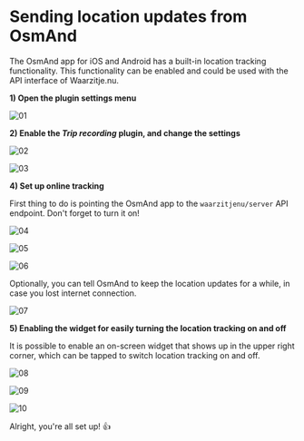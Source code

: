 # Sending location updates from OsmAnd

The OsmAnd app for iOS and Android has a built-in location tracking functionality. This functionality can be enabled and could be used with the API interface of Waarzitje.nu.

**1) Open the plugin settings menu**

![01](./setup-osmand-01.png)

**2) Enable the _Trip recording_ plugin, and change the settings**

![02](./setup-osmand-02.png)

![03](./setup-osmand-03.png)

**4) Set up online tracking**

First thing to do is pointing the OsmAnd app to the `waarzitjenu/server` API endpoint. Don't forget to turn it on!

![04](./setup-osmand-04.png)

![05](./setup-osmand-05.png)

![06](./setup-osmand-06.png)

Optionally, you can tell OsmAnd to keep the location updates for a while, in case you lost internet connection.

![07](./setup-osmand-07.png)

**5) Enabling the widget for easily turning the location tracking on and off**

It is possible to enable an on-screen widget that shows up in the upper right corner, which can be tapped to switch location tracking on and off.

![08](./setup-osmand-08.png)

![09](./setup-osmand-09.png)

![10](./setup-osmand-10.png)

Alright, you're all set up! :thumbsup:
